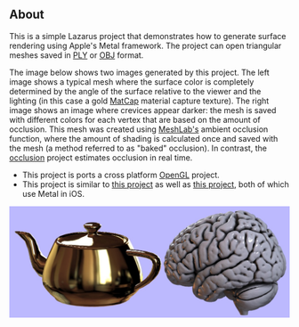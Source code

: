 ## About

This is a simple Lazarus project that demonstrates how to generate surface rendering using Apple's Metal framework. The project can open triangular meshes saved in [PLY](https://people.sc.fsu.edu/~jburkardt/data/ply/ply.html) or [OBJ](https://people.sc.fsu.edu/~jburkardt/data/obj/obj.html) format.

The image below shows two images generated by this project. The left image shows a typical mesh where the surface color is completely determined by the angle of the surface relative to the viewer and the lighting (in this case a gold [MatCap](http://www.alecjacobson.com/weblog/?p=4827) material capture texture). The right image shows an image where crevices appear darker: the mesh is saved with different colors for each vertex that are based on the amount of occlusion. This mesh was created using [MeshLab's](http://www.meshlab.net/) ambient occlusion function, where the amount of shading is calculated once and saved with the mesh (a method referred to as "baked" occlusion). In contrast, the [occlusion](../occlusion/) project estimates occlusion in real time.

 - This project is ports a cross platform [OpenGL](https://github.com/neurolabusc/plyview) project.
 - This project is similar to [this project](http://metalbyexample.com/up-and-running-3/) as well as [this project](https://www.haroldserrano.com/blog/simple-lighting-in-3d-using-metal), both of which use Metal in iOS.

![Mesh Rendering](mesh.jpg)

